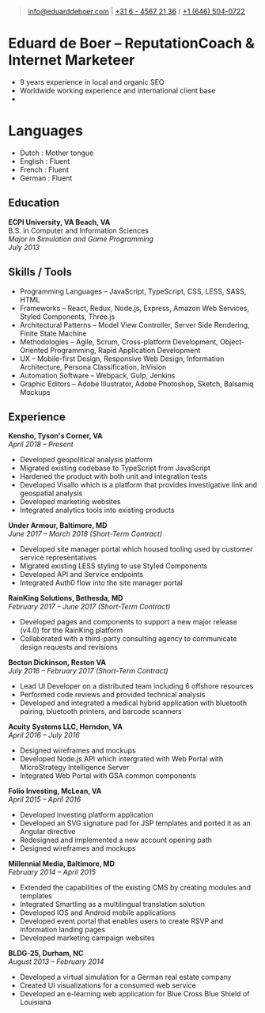 > [info@eduarddeboer.com](mailto:info@eduarddeboer.com) | 
[+31 6 - 4567 21 36](tel:+31645672136) / [+1 (646) 504-0722](tel:+16465040722)

# Eduard de Boer &ndash; ReputationCoach &amp; Internet Marketeer
- 9 years experience in local and organic SEO
- Worldwide working experience and international client base
- 

# Languages
- Dutch : Mother tongue
- English : Fluent
- French : Fluent
- German : Fluent



## Education
**ECPI University, VA Beach, VA**  
B.S. in Computer and Information Sciences  
*Major in Simulation and Game Programming*  
*July 2013*  

## Skills / Tools
- Programming Languages &ndash; JavaScript, TypeScript, CSS, LESS, SASS, HTML
- Frameworks &ndash; React, Redux, Node.js, Express, Amazon Web Services, Styled Components, Three.js
- Architectural Patterns &ndash; Model View Controller, Server Side Rendering, Finite State Machine
- Methodologies &ndash; Agile, Scrum, Cross-platform Development, Object-Oriented Programming, Rapid Application Development
- UX &ndash; Mobile-first Design, Responsive Web Design, Information Architecture, Persona Classification, InVision
- Automation Software &ndash; Webpack, Gulp, Jenkins
- Graphic Editors &ndash; Adobe Illustrator, Adobe Photoshop, Sketch, Balsamiq Mockups

## Experience
**Kensho, Tyson's Corner, VA**  
*April 2018 &ndash; Present*  
- Developed geopolitical analysis platform
- Migrated existing codebase to TypeScript from JavaScript
- Hardened the product with both unit and integration tests
- Developed Visallo which is a platform that provides investigative link and geospatial analysis
- Developed marketing websites
- Integrated analytics tools into existing products

**Under Armour, Baltimore, MD**  
*June 2017 &ndash; March 2018 (Short-Term Contract)*  
- Developed site manager portal which housed tooling used by customer service representatives
- Migrated existing LESS styling to use Styled Components
- Developed API and Service endpoints
- Integrated Auth0 flow into the site manager portal

**RainKing Solutions, Bethesda, MD**  
*February 2017 &ndash; June 2017 (Short-Term Contract)*  
- Developed pages and components to support a new major release (v4.0) for the RainKing platform
- Collaborated with a third-party consulting agency to communicate design requests and revisions

**Becton Dickinson, Reston VA**  
*July 2016 &ndash; February 2017 (Short-Term Contract)*  
- Lead UI Developer on a distributed team including 6 offshore resources
- Performed code reviews and provided technical analysis
- Developed and integrated a medical hybrid application with bluetooth pairing, bluetooth printers, and barcode scanners

**Acuity Systems LLC, Herndon, VA**  
*April 2016 &ndash; July 2016*  
- Designed wireframes and mockups
- Developed Node.js API which intergrated with Web Portal with MicroStrategy Intelligence Server
- Integrated Web Portal with GSA common components

**Folio Investing, McLean, VA**  
*April 2015 &ndash; April 2016*  
- Developed investing platform application
- Developed an SVG signature pad for JSP templates and ported it as an Angular directive
- Redesigned and implemented a new account opening path
- Designed wireframes and mockups

**Millennial Media, Baltimore, MD**  
*February 2014 &ndash; April 2015*  
- Extended the capabilities of the existing CMS by creating modules and templates
- Integrated Smartling as a multilingual translation solution
- Developed IOS and Android mobile applications
- Developed event portal that enables users to create RSVP and information landing pages
- Developed marketing campaign websites

**BLDG-25, Durham, NC**  
*August 2013 &ndash; February 2014*  
- Developed a virtual simulation for a German real estate company
- Created UI visualizations for a consumed web service
- Developed an e-learning web application for Blue Cross Blue Shield of Louisiana

